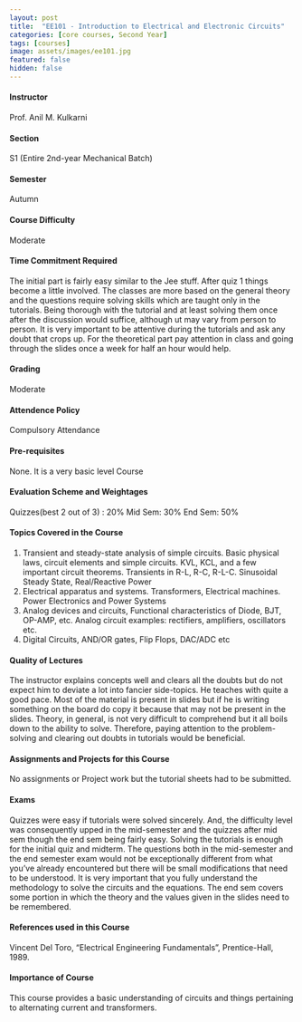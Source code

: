 ```yaml
---
layout: post
title:  "EE101 - Introduction to Electrical and Electronic Circuits"
categories: [core courses, Second Year]
tags: [courses]
image: assets/images/ee101.jpg
featured: false
hidden: false
---
```


#### Instructor
Prof. Anil M. Kulkarni

#### Section
S1 (Entire 2nd-year Mechanical Batch)

#### Semester
Autumn

#### Course Difficulty
Moderate

#### Time Commitment Required
The initial part is fairly easy similar to the Jee stuff. After quiz 1 things become a little involved. The classes are more based on the general theory and the questions require solving skills which are taught only in the tutorials. Being thorough with the tutorial and at least solving them once after the discussion would suffice, although ut may vary from person to person. It is very important to be attentive during the tutorials and ask any doubt that crops up. For the theoretical part pay attention in class and going through the slides once a week for half an hour would help. 

#### Grading
Moderate

#### Attendence Policy
Compulsory Attendance

#### Pre-requisites
None. It is a very basic level Course

#### Evaluation Scheme and Weightages
Quizzes(best 2 out of 3) : 20%
Mid Sem: 30%
End Sem: 50%

#### Topics Covered in the Course
1. Transient and steady-state analysis of simple circuits. Basic physical laws, circuit elements and simple circuits. KVL, KCL, and a few important circuit theorems. Transients in R-L, R-C, R-L-C. Sinusoidal Steady State, Real/Reactive Power
2. Electrical apparatus and systems. Transformers, Electrical machines. Power Electronics and Power Systems
3. Analog devices and circuits, Functional characteristics of Diode, BJT, OP-AMP, etc. Analog circuit examples: rectifiers, amplifiers, oscillators etc. 
4. Digital Circuits, AND/OR gates, Flip Flops, DAC/ADC etc

#### Quality of Lectures
The instructor explains concepts well and clears all the doubts but do not expect him to deviate a lot into fancier side-topics. He teaches with quite a good pace. Most of the material is present in slides but if he is writing something on the board do copy it because that may not be present in the slides. Theory, in general, is not very difficult to comprehend but it all boils down to the ability to solve. Therefore, paying attention to the problem-solving and clearing out doubts in tutorials would be beneficial. 

#### Assignments and Projects for this Course
No assignments or Project work but the tutorial sheets had to be submitted.

#### Exams
Quizzes were easy if tutorials were solved sincerely. And, the difficulty level was consequently upped in the mid-semester and the quizzes after mid sem though the end sem being fairly easy. Solving the tutorials is enough for the initial quiz and midterm. The questions both in the mid-semester and the end semester exam would not be exceptionally different from what you’ve already encountered but there will be small modifications that need to be understood. It is very important that you fully understand the methodology to solve the circuits and the equations. The end sem covers some portion in which the theory and the values given in the slides need to be remembered.

#### References used in this Course
Vincent Del Toro, “Electrical Engineering Fundamentals”, Prentice-Hall, 1989.

#### Importance of Course
This course provides a basic understanding of circuits and things pertaining to alternating current and transformers.

